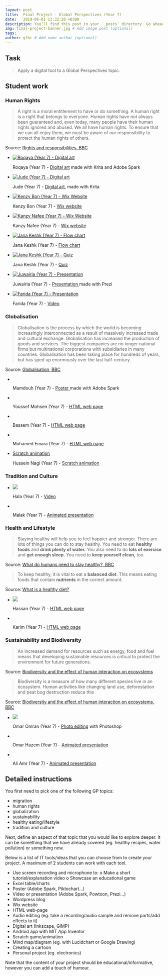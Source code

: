 ```yaml
---
layout: post
title:  Final Project - Global Perspectives (Year 7)
date:   2019-06-01 13:32:20 +0300
description: You’ll find this post in your `_posts` directory. Go ahead and edit it and re-build the site to see your changes. # Add post description (optional)
img: final-project-banner.jpg # Add image post (optional)
tags:
author: glhr # Add name author (optional)
---
```

## Task

> Apply a digital tool to a Global Perspectives topic.

## Student work

### Human Rights

> A right is a moral entitlement to have or do something. A human right is a right that belongs to everyone.
> Human rights have not always been guaranteed and, even today, many people have their human rights ignored and abused.
> We all have human rights. To ensure that we can all enjoy them, we must be aware of our responsibility to protect the human rights of others.

Source: [Rights and responsibilities, BBC](https://www.bbc.com/bitesize/guides/z93ck7h/revision/2)

<section class="slider">
<div class="flexslider">
  <ul class="slides">
    <li>
		<a target="_blank" href="{{site.baseurl}}/assets/img/final-project/roqaya.png">
			<img src="{{site.baseurl}}/assets/img/final-project/roqaya-thumb.jpg" alt="Roqaya (Year 7) - Digital art"/>
		</a>
		<p class="flex-caption">Roqaya (Year 7) -
			<a target="_blank" href="{{site.baseurl}}/assets/img/final-project/roqaya.png">Digital art</a>&nbsp;made with Krita and Adobe Spark
		</p>
    </li>
    <li>
		<a target="_blank" href="{{site.baseurl}}/assets/img/final-project/jude.png">
			<img class="lazy" data-src="{{site.baseurl}}/assets/img/final-project/jude-thumb.jpg" alt="Jude (Year 7) - Digital art"/>
		</a>
      <p class="flex-caption">Jude (Year 7) -
		  <a target="_blank" href="{{site.baseurl}}/assets/img/final-project/jude.png">
		  Digital art
		  </a>&nbsp;made with Krita
      </p>
    </li>
    <li>
      <a target="_blank" href="https://kemzybon.wixsite.com/mysite">
		<img class="lazy" data-src="{{site.baseurl}}/assets/img/final-project/kenzy-bon.png" alt="Kenzy Bon (Year 7) - Wix Website"/>
	  </a>
      <p class="flex-caption">Kenzy Bon (Year 7) -
      <a target="_blank" href="https://kemzybon.wixsite.com/mysite">
      Wix website
      </a>
      </p>
    </li>
    <li>
		<a target="_blank" href="https://kanzyalaanafee.wixsite.com/website">
			<img class="lazy" data-src="{{site.baseurl}}/assets/img/final-project/kanzy-nafee.png" alt="Kanzy Nafee (Year 7) - Wix Website"/>
		</a>
		<p class="flex-caption">Kanzy Nafee (Year 7) -
			<a target="_blank" href="https://kanzyalaanafee.wixsite.com/website">
			Wix website
			</a>
		</p>
    </li>
    <li>
		<a href='https://drive.google.com/file/d/1G2cat4ALq6Bma_nhWrgTKP2YouCJjP4z/view?usp=sharing'>
			<img class="lazy" data-src="{{site.baseurl}}/assets/img/final-project/jana.png" alt="Jana Keshk (Year 7) - Flow chart"/>
		</a>
		<p class="flex-caption">Jana Keshk (Year 7) - 
			<a href='https://drive.google.com/file/d/1G2cat4ALq6Bma_nhWrgTKP2YouCJjP4z/view?usp=sharing'>
			Flow chart
			</a>
		</p>
    </li>
    <li>
		<a href='https://quizizz.com/admin/quiz/5ced0ac7961f63001adde717/human-rights-by-jana-keshk?studentShare=true'>
			<img class="lazy" data-src="{{site.baseurl}}/assets/img/final-project/jana-quiz.png" alt="Jana Keshk (Year 7) - Quiz"/>
		</a>
		<p class="flex-caption">Jana Keshk (Year 7) - 
		  <a href='https://quizizz.com/admin/quiz/5ced0ac7961f63001adde717/human-rights-by-jana-keshk?studentShare=true'>
		  Quiz
		  </a>
		</p>
    </li>
    <li>
		<a href='https://prezi.com/p/hwhg7qeisiok/humans-rights/'>
			<img class="lazy" data-src="{{site.baseurl}}/assets/img/final-project/juwairia.png" alt="Juwairia (Year 7) - Presentation"/>
		</a>
		<p class="flex-caption">Juwairia (Year 7) - 
			<a href='https://prezi.com/p/hwhg7qeisiok/humans-rights/'>
			Presentation 
			</a>
			made with Prezi
		</p>
    </li>
    <li>
		<a href='https://drive.google.com/file/d/0ByidwRqpkmq5cEhpdERVaUVZTVl2MWZfQjdTbkFxYjNsRGhz/view?usp=sharing'>
			<img class="lazy" data-src="{{site.baseurl}}/assets/img/final-project/farida.png" alt="Farida (Year 7) - Presentation"/>
		</a>
		<p class="flex-caption">Farida (Year 7) - 
			<a href='https://drive.google.com/file/d/0ByidwRqpkmq5cEhpdERVaUVZTVl2MWZfQjdTbkFxYjNsRGhz/view?usp=sharing'>
			Video 
			</a>
		</p>
    </li>
  </ul>
</div>
</section>

### Globalisation

> Globalisation is the process by which the world is becoming increasingly interconnected as a result of massively increased trade and cultural exchange.
>  Globalisation has increased the production of goods and services. The biggest companies are no longer national firms but multinational corporations with subsidiaries in many countries.
> Globalisation has been taking place for hundreds of years, but has sped up enormously over the last half-century.

Source: [Globalisation, BBC](https://www.bbc.com/bitesize/guides/zxpn2p3/revision/1)

<div class="flexslider">
  <ul class="slides">
    <li>
		<a target="_blank" href="{{site.baseurl}}/assets/img/final-project/mohamed-mamdouh.png">
			<img class="lazy" data-src="{{site.baseurl}}/assets/img/final-project/mohamed-mamdouh-thumb.jpg" />
		</a>
		<p class="flex-caption"> Mamdouh (Year 7) - 
			<a target="_blank" href="{{site.baseurl}}/assets/img/final-project/mohamed-mamdouh.png">
			Poster 
			</a>made with Adobe Spark
		</p>
    </li>
    <li>
		<a href='https://thimbleprojects.org/roboticsintheworld/688710/'>
			<img class="lazy" data-src="{{site.baseurl}}/assets/img/final-project/youssef-mohsen.png" />
		</a>
		<p class="flex-caption">Youssef Mohsen (Year 7) - 
			<a href='https://thimbleprojects.org/roboticsintheworld/688710/'>HTML web page</a>
		</p>
    </li>
    <li>
		<a href='https://thimbleprojects.org/bassem10/690464'>
			<img class="lazy" data-src="{{site.baseurl}}/assets/img/final-project/bassem.png" />
		</a>
      <p class="flex-caption">Bassem (Year 7) - 
      <a href='https://thimbleprojects.org/bassem10/690464'>HTML web page</a>
      </p>
    </li>
    <li>
		<a href='https://thimbleprojects.org/mohamedemara123456/690700/'>
			<img class="lazy" data-src="{{site.baseurl}}/assets/img/final-project/emara.png" />
		</a>
		<p class="flex-caption">Mohamed Emara (Year 7) - 
			<a href='https://thimbleprojects.org/mohamedemara123456/690700/'>HTML web page</a>
		</p>
    </li>
    <li>
		<a href='https://scratch.mit.edu/projects/259720082'>Scratch animation</a>
			<img class="lazy" data-src="{{site.baseurl}}/assets/img/final-project/hussein-nagi.png" />
		</a>
		<p class="flex-caption">Hussein Nagi (Year 7) - 
			<a href='https://scratch.mit.edu/projects/259720082'>Scratch animation</a>
		</p>
    </li>
  </ul>
</div>

### Tradition and Culture

<div class="flexslider">
  <ul class="slides">
    <li>
		<a href='https://drive.google.com/file/d/1CGD9rsGpT5qc5bSCQQ70JA8AFXwD7nU-/view?usp=sharing'>
			<img src="{{site.baseurl}}/assets/img/final-project/hala.png" />
		</a>
		<p class="flex-caption">Hala (Year 7) - 
			<a href='https://drive.google.com/file/d/1CGD9rsGpT5qc5bSCQQ70JA8AFXwD7nU-/view?usp=sharing'>Video</a>
		</p>
    </li>
    <li>
		<a href='https://www.powtoon.com/online-presentation/fTBh6t0bbZG/?mode=movie'>
			<img class="lazy" data-src="{{site.baseurl}}/assets/img/final-project/malak.png" />
		</a>
		<p class="flex-caption">Malak (Year 7) - 
			<a href='https://www.powtoon.com/online-presentation/fTBh6t0bbZG/?mode=movie'>Animated presentation</a>
		</p>
    </li>
  </ul>
</div>

### Health and Lifestyle

> Staying healthy will help you to feel happier and stronger. There are lots of things you can do to stay healthy. You need to eat  **healthy foods**  and  **drink plenty of water.**  You also need to do  **lots of exercise**  and  **get enough sleep.**  You need to  **keep yourself clean,**  too.

Source: [What do humans need to stay healthy?, BBC](https://www.bbc.com/bitesize/articles/zxvkd2p)

> To keep healthy, it is vital to eat a **balanced diet**. This means eating foods that contain **nutrients** in the correct amount.

Source: [What is a healthy diet?](https://www.bbc.com/bitesize/articles/zmwvgdm)

<div class="flexslider">
  <ul class="slides">
    <li>
		<a href='https://thimbleprojects.org/hassankandil/689467'>
			<img src="{{site.baseurl}}/assets/img/final-project/hassan.png" />
		</a>
		<p class="flex-caption">Hassan (Year 7) - 
			<a href='https://thimbleprojects.org/hassankandil/689467'>HTML web page</a>
		</p>
    </li>
    <li>
		<a href='https://thimbleprojects.org/karimkayar/689465'>
			<img class="lazy" data-src="{{site.baseurl}}/assets/img/final-project/karim.png" />
		</a>
		<p class="flex-caption">Karim (Year 7) - 
			<a href='https://thimbleprojects.org/karimkayar/689465'>HTML web page</a>
		</p>
    </li>
  </ul>
</div>

### Sustainability and Biodiversity

> An increased demand for resources such as energy, food and fuel means that developing sustainable resources is critical to protect the environment for future generations.

Source: [Biodiversity and the effect of human interaction on ecosystems](https://www.bbc.com/bitesize/guides/znmnb9q/revision/2)
> Biodiversity is a measure of how many different species live in an ecosystem. Human activities like changing land use, deforestation and peat bog destruction reduce this

Source: [Biodiversity and the effect of human interaction on ecosystems, BBC](https://www.bbc.com/bitesize/guides/zt8f4qt/revision/4)

<div class="flexslider">
  <ul class="slides">
    <li>
		<a href='{{site.baseurl}}/assets/img/final-project/omar-omran.png'>
			<img src="{{site.baseurl}}/assets/img/final-project/omar-omran-thumb.jpg" />
		</a>
		<p class="flex-caption">Omar Omran (Year 7) - 
			<a href='{{site.baseurl}}/assets/img/final-project/omar-omran.png'>Photo editing</a> with Photoshop
		</p>
    </li>
    <li>
		<a href='https://biteable.com/watch/fish-migration-2283263'>
			<img class="lazy" data-src="{{site.baseurl}}/assets/img/final-project/omar-hazem.png" />
		</a>
		<p class="flex-caption">Omar Hazem (Year 7) - 
			<a href='https://biteable.com/watch/fish-migration-2283263'>Animated presentation</a>
		</p>
    </li>
    <li>
		<a href='https://biteable.com/watch/bird-migration-copy-2283261'>
			<img class="lazy" data-src="{{site.baseurl}}/assets/img/final-project/ali-amr.png" />
		</a>
		<p class="flex-caption">Ali Amr (Year 7) - 
			<a href='https://biteable.com/watch/bird-migration-copy-2283261'>Animated presentation</a>
		</p>
    </li>
  </ul>
</div>

## Detailed instructions

You first need to pick one of the following GP topics:
-	migration
-	human rights
-	globalization
-	sustainability
-	healthy eating/lifestyle
-	tradition and culture

Next, define an aspect of that topic that you would like to explore deeper. It can be something that we have already covered (eg. healthy recipes, water pollution) or something new.

Below is a list of IT tools/ideas that you can choose from to create your project. A maximum of 2 students can work with each tool.
-	Use screen recording and microphone to:
o	Make a short tutorial/explanation video
o	Showcase an educational game
-	Excel table/charts
-	Poster (Adobe Spark, Piktochart…) 
-	Video or presentation (Adobe Spark, Powtoon, Prezi…) 
-	Wordpress blog
-	Wix website
-	HTML web-page
-	Audio editing (eg. take a recording/audio sample and remove parts/add effects to it)
-	Digital art (Inkscape, GIMP)
-	Android app with MIT App Inventor
-	Scratch game/animation
-	Mind map/diagram (eg. with Lucidchart or Google Drawing)
-	Creating a cartoon
-	Personal project (eg. electronics)

Note that the content of your project should be educational/informative, however you can add a touch of humour. 
